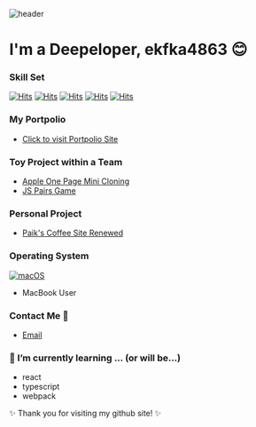 ![header](https://capsule-render.vercel.app/api?type=waving&color=timeGradient&height=300&section=header&text=About%20me&fontSize=90)

# I'm a Deepeloper, ekfka4863 😊 

### Skill Set 

[![Hits](https://hits.seeyoufarm.com/api/count/incr/badge.svg?url=https%3A%2F%2Fgithub.com%2Fekfka4863&count_bg=%23FFB10D&title_bg=%23525252&icon=html5.svg&icon_color=%23FFB10D&title=HTML&edge_flat=false)](https://hits.seeyoufarm.com) [![Hits](https://hits.seeyoufarm.com/api/count/incr/badge.svg?url=https%3A%2F%2Fgithub.com%2Fekfka4863&count_bg=%231ECAFF&title_bg=%23525252&icon=css3.svg&icon_color=%231ECAFF&title=CSS&edge_flat=false)](https://hits.seeyoufarm.com) [![Hits](https://hits.seeyoufarm.com/api/count/incr/badge.svg?url=https%3A%2F%2Fgithub.com%2Fekfka4863&count_bg=%23B7FF09&title_bg=%23525252&icon=javascript.svg&icon_color=%23FFFF09&title=JavaScript&edge_flat=false)](https://hits.seeyoufarm.com)
[![Hits](https://hits.seeyoufarm.com/api/count/incr/badge.svg?url=https%3A%2F%2Fgithub.com%2Fekfka4863&count_bg=%230075D7&title_bg=%23525252&icon=jquery.svg&icon_color=%23FFFFFF&title=jQuery&edge_flat=false)](https://hits.seeyoufarm.com) [![Hits](https://hits.seeyoufarm.com/api/count/incr/badge.svg?url=https%3A%2F%2Fgithub.com%2Fekfka4863&count_bg=%23373737&title_bg=%23707070&icon=github.svg&icon_color=%23FFFFFF&title=Github&edge_flat=false)](https://hits.seeyoufarm.com)

<!--[![Hits](https://hits.seeyoufarm.com/api/count/incr/badge.svg?url=https%3A%2F%2Fgithub.com%2Fekfka4863&count_bg=%2374BAF5&title_bg=%23525252&icon=markdown.svg&icon_color=%23FFFFFF&title=Markdown&edge_flat=false)](https://hits.seeyoufarm.com)-->

<!--[![Hits](https://hits.seeyoufarm.com/api/count/incr/badge.svg?url=https%3A%2F%2Fgithub.com%2Fekfka4863&count_bg=%23FF88BF&title_bg=%23525252&icon=figma.svg&icon_color=%23DDDDDD&title=Figma&edge_flat=false)](https://hits.seeyoufarm.com)-->

<!--- I can do mardown, figma, photoshop, illustrator, and ___. -->

### My Portpolio
- [Click to visit Portpolio Site]()


### Toy Project within a Team 
- [Apple One Page Mini Cloning](https://github.com/ekfka4863/apple-clone)
- [JS Pairs Game](https://github.com/ekfka4863/JavaScriptPairsGameToyProject)


### Personal Project 
- [Paik's Coffee Site Renewed]()


### Operating System 
[![macOS](https://svgshare.com/i/ZjP.svg)](https://svgshare.com/i/ZjP.svg)
- MacBook User 


### Contact Me 💬
- [Email](ekfka4863@gmail.com)


### 🌱 I’m currently learning ... (or will be...)
- react 
- typescript
- webpack


✨ Thank you for visiting my github site! ✨





<!--
**ekfka4863/ekfka4863** is a ✨ _special_ ✨ repository because its `README.md` (this file) appears on your GitHub profile.

Here are some ideas to get you started:

- 🔭 I’m currently working on ...
- 🌱 I’m currently learning ...
- 👯 I’m looking to collaborate on ...
- 🤔 I’m looking for help with ...
- 💬 Ask me about ...
- 📫 How to reach me: ...
- 😄 Pronouns: ...
- ⚡ Fun fact: ...
-->